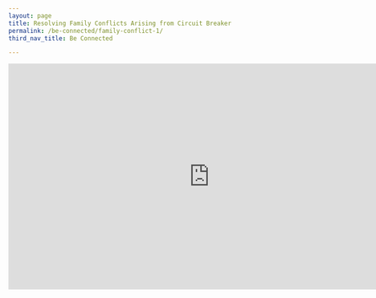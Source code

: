 ```yaml
---
layout: page
title: Resolving Family Conflicts Arising from Circuit Breaker
permalink: /be-connected/family-conflict-1/
third_nav_title: Be Connected

---
```

<iframe src="https://www.facebook.com/plugins/video.php?href=https%3A%2F%2Fwww.facebook.com%2Ftemasekpolyalumni%2Fvideos%2F609539586322147%2F&show_text=0&width=800" width="800" height="450" style="border:none;overflow:hidden" scrolling="no" frameborder="0" allowTransparency="true" allowFullScreen="true"></iframe>